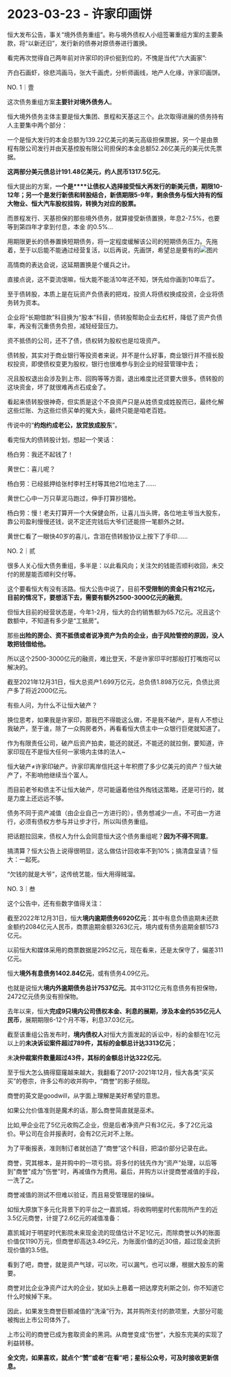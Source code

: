 # 2023-03-23 - 许家印画饼

恒大发布公告，事关“境外债务重组”。称与境外债权人小组签署重组方案的主要条款，将“以新还旧”，发行新的债券对原债券进行置换。

看完再次觉得自己两年前对许家印的评价挺到位的，不愧是当代“六大画家”:

齐白石画虾，徐悲鸿画马，张大千画虎，分析师画线，地产人化缘，许家印画饼。

NO. 1｜壹

这次债务重组方案**主要针对境外债务人**。

恒大境外债务主体主要是恒大集团、景程和天基这三个。此次取得进展的债务持有人主要集中两个部分：

一个是恒大发行的本金总额为139.22亿美元的美元高级担保票据，另一个是由景程有限公司发行并由天基控股有限公司担保的本金总额52.26亿美元的美元优先票据。

**这两部分美元债总计191.48亿美元，约人民币1317.5亿元**。

恒大提出的方案，**一个是****让债权人选择接受恒大再发行的新美元债，期限10-12年；另一个是发行新债和转股结合，新债期限5-9年，剩余债务与恒大持有的恒大物业、恒大汽车股权挂钩，转换为对应的股票。**

而景程发行、天基担保的那些境外债务，就算接受新债置换，年息2-7.5%，也要等到第四年才拿到付息，本金 的0.5%...

用期限更长的债券置换短期债务，将一定程度缓解该公司的短期债务压力。先拖着，至于以后能不能通过经营复活，以后再说，先画饼，希望总是要有的![图片](https://res.wx.qq.com/t/wx_fed/we-emoji/res/v1.3.10/assets/newemoji/Yellowdog.png?tp=webp&wxfrom=5&wx_lazy=1)

高情商的表达会说，这延期置换是个缓兵之计。

直接点说，这不耍流氓嘛，恒大能不能活10年还不知，饼先给你画到10年后了。

至于债转股，本质上是在玩资产负债表的把戏，投资人将债权换成投资，企业将债务转为资本。

企业将“长期借款”科目换为“股本”科目，债转股帮助企业去杠杆，降低了资产负债率，再没有沉重债务负担，减轻经营压力。

资不抵债的公司，还不了债，债权转为股权也是垃圾资产。

债转股，其实对于商业银行等投资者来说，并不是什么好事，商业银行并不擅长股权投资，即使债权变更为股权，银行也很难参与到企业的经营管理中去；

况且股权退出会涉及到上市、回购等等方面，退出难度比还贷要大很多。债转股的这块资金，坏了就很难再点石成金了。

看起来债转股很神奇，但实质是这个不良资产只是从姓债变成姓股而已，最终化解这些烂账、为这些烂债买单的冤大头，最终只能是咱老百姓。

传说中的“**约炮约成老公，放贷放成股东**”。

看完恒大的债转股计划，想起一个笑话：

杨白劳：我还不起钱了！

黄世仁：喜儿呢？

杨白劳：已经抵押给张村李村王村等其他21位地主了……

黄世仁心中一万只草泥马跑过，伸手打算抄猎枪。

杨白劳：慢！老夫打算开一个大保健会所，让喜儿当头牌，各位地主爷当大股东，靠公司盈利慢慢还钱，说不定还完钱后大爷们还能捞一笔额外之财。

黄世仁看了一眼快40岁的喜儿，含泪在债转股协议上按下了手印……

NO. 2｜贰

很多人关心恒大债务重组，多半是：以此看风向；关注欠的钱能否顺利收回，未交付的房屋能否顺利交付等。

这个要看恒大有没有活路。恒大公告中说了，目前**不受限制的资金只有21亿元，目前的情况下，要想活下去，需要有额外2500-3000亿元的融资**。

但恒大目前的经营状态是，今年1-2月，恒大的合约销售额为65.7亿元。况且这个数额中，不知道有多少是“工抵房”。

那些**出险的房企、资不抵债或者说净资产为负的企业，由于风险管控的原因，没人敢把钱借给他。**

所以这个2500-3000亿元的融资，难比登天，不是许家印平时那般打打嘴炮可以解决的。

截至2021年12月31日，恒大总资产1.699万亿元，总负债1.898万亿元，负债比资产多了将近2000亿元。

有些人问，为什么不让恒大破产？

换位思考，如果我是许家印，那我巴不得能这么做，不是我不破产，是有人不想让我破产，至于谁，除了一众购房者外，再看看恒大债主中一众银行巨佬就知道了。

作为有限责任公司，破产后资产拍卖，能还的就还，不能还的就拉倒，要知道，许家印现在不是恒大任何一家境内主体的法人~

恒大破产≠许家印破产。许家印离岸信托这十年积攒了多少亿美元的资产？恒大破产了，不影响他继续当个富人。

而目前老爷和债主不让恒大破产，尽可能逼着他往外掏钱这策略，还是可行的，就是力度上还远远不够。

债务不同于资产减值（由企业自己一方进行的），债务想减少一点，不可由一方进行，必须有债权方参与并让步才行，所以叫债务重组。

把话题拉回来，债权人为什么会同意恒大这个债务重组呢？**因为不得不同意**。

搞清算？恒大公告上说得很明显，这么做估计回收率不到10%；搞清盘呈请？恒大：一起死。

“欠钱的就是大爷”，这传统艺能，恒大用得贼溜。

NO. 3｜叁

这个公告中，还有些数字值得关注：

截至2022年12月31日，恒大**境内逾期债务6920亿元**：其中有息负债逾期未还款金额约2084亿元人民币，商票逾期金额3263亿元，境内或有债务逾期金额1573亿元。

以前恒大和媒体采用的商票数据是2952亿元，现在看来，还是太保守了，偏差311亿元。

恒大**境外有息债务1402.84亿元**，或有债务4.09亿元。

也就是说恒大**境内外逾期债务总计7537亿元**。其中3112亿元有息债务有担保物，2472亿元债务没有担保物。

去年以来，恒大**完成9只境内公司债权本金、利息的展期，涉及本金约535亿元人民币**，展期期限6-12个月不等，利息37.03亿元。

截至该重组公告发布时，**境内债权人**对恒大方面发起的诉讼中，标的金额在1亿元以上的**未决诉讼案件超过789件，其标的金额总计达3313亿元**；

未**决仲裁案件数量超过43件，其标的金额总计达322亿元**。

至于恒大怎么搞得窟窿越来越大，我翻看了2017-2021年12月，恒大各类“买买买”的卷宗，许多公布的收并购中，“商誉”的影子频现。

商誉的英文是goodwill，从字面上理解是美好希望的意思。

如果公允价值准则是魔术的话，那么商誉简直就是巫术。

比如,甲企业花了5亿元收购乙企业，但是后者净资产只有3亿元，多了2亿元溢价。甲公司在合并报表时，会有2亿元对不上账。

为了平衡报表，准则制订者就创造了“商誉”这个科目，把溢价部分记录在此。

商誉，究其根本，是并购中的一项亏损。将多付的钱先作为“资产”处理，以后等到"商誉"成为"伤誉"时，再减值作为费用。最后，并购方以计提商誉减值的手段，一洗了之。

商誉减值的测试不但难以验证，而且易受管理层的操纵。

如恒大原旗下多元化背景下的平台之一嘉凯城，将收购明星时代影院所产生的近3.5亿元商誉，计提了2.6亿元的减值准备：

嘉凯城对于明星时代影院未来现金流的现值估计不足1亿元，而除商誉以外的账面价值仅1190万元，但商誉却高达3.49亿元，为账面价值的近30倍，超过现金流折现价值的3.5倍。

看到了吧，商誉，就是资产气球，可以吹，可以漏气，也可以爆，根据大股东的需要。

商誉对比企业净资产过大的企业，犹如头上悬着一把达摩克利斯之剑，你不知道它什么时候掉下来。

因此，如果发生商誉巨额减值的“洗澡”行为，其并购所支付的款项里，大部分可能被掏出上市公司体外了。

上市公司的商誉已成为套取资金的黑洞。从商誉变成“伤誉”，大股东完美的实现了利益转移。

**全文完，如果喜欢，就点个“赞”或者“在看”吧；星标公众号，可及时接收更新信息。**